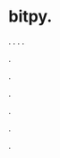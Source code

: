 # bitpy.
.
.
.
.












.






















































.
























.



























.

















































































.































































.










































































